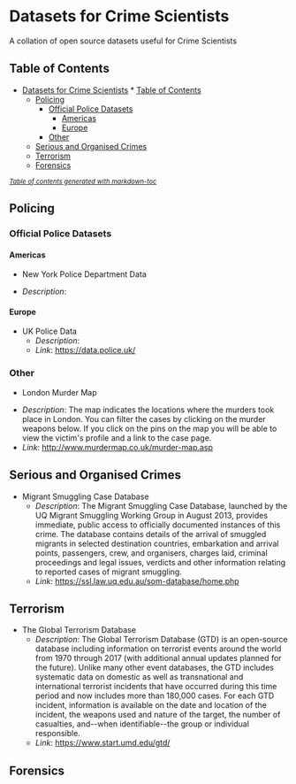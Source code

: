 # Datasets for Crime Scientists
A collation of open source datasets useful for Crime Scientists

## Table of Contents
- [Datasets for Crime Scientists](#datasets-for-crime-scientists)
        * [Table of Contents](#table-of-contents)
  * [Policing](#policing)
    + [Official Police Datasets](#official-police-datasets)
      - [Americas](#americas)
      - [Europe](#europe)
    + [Other](#other)
  * [Serious and Organised Crimes](#serious-and-organised-crimes)
  * [Terrorism](#terrorism)
  * [Forensics](#forensics)

<small><i><a href='http://ecotrust-canada.github.io/markdown-toc/'>Table of contents generated with markdown-toc</a></i></small>


## Policing

### Official Police Datasets
#### Americas
* New York Police Department Data
 - *Description*: 

#### Europe
* UK Police Data
  - *Description*:
  - *Link*: https://data.police.uk/
  
 ### Other
 * London Murder Map
  - *Description*: The map indicates the locations where the murders took place in London. You can filter the cases by clicking on the murder weapons below. If you click on the pins on the map you will be able to view the victim's profile and a link to the case page.
  - *Link*: http://www.murdermap.co.uk/murder-map.asp
  


## Serious and Organised Crimes
* Migrant Smuggling Case Database
  - *Description*: The Migrant Smuggling Case Database, launched by the UQ Migrant Smuggling Working Group in August 2013, provides immediate, public access to officially documented instances of this crime. The database contains details of the arrival of smuggled migrants in selected destination countries, embarkation and arrival points, passengers, crew, and organisers, charges laid, criminal proceedings and legal issues, verdicts and other information relating to reported cases of migrant smuggling.
  - *Link*: https://ssl.law.uq.edu.au/som-database/home.php
## Terrorism
* The Global Terrorism Database
  - *Description*: The Global Terrorism Database (GTD) is an open-source database including information on terrorist events around the world from 1970 through 2017 (with additional annual updates planned for the future). Unlike many other event databases, the GTD includes systematic data on domestic as well as transnational and international terrorist incidents that have occurred during this time period and now includes more than 180,000 cases. For each GTD incident, information is available on the date and location of the incident, the weapons used and nature of the target, the number of casualties, and--when identifiable--the group or individual responsible.
  - *Link*: https://www.start.umd.edu/gtd/

## Forensics




